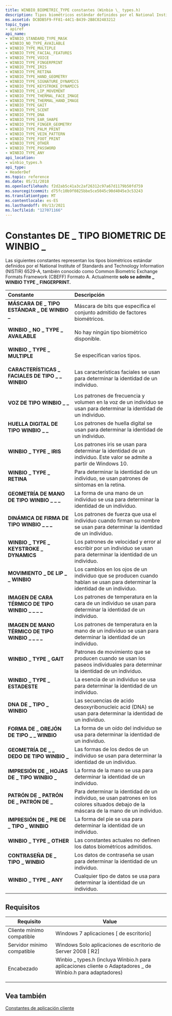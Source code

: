 ```yaml
---
title: WINBIO_BIOMETRIC_TYPE constantes (Winbio \_ types.h)
description: Tipos biométricos estándar definidos por el National Institute of Standards and Technology Information (NISTIR) 6529-A, también conocido como Common Biometric Exchange Formats Framework (CBEFF) Formato A.
ms.assetid: DCBDB5F9-FF81-44C1-B439-2B8C02483212
topic_type:
- apiref
api_name:
- WINBIO_STANDARD_TYPE_MASK
- WINBIO_NO_TYPE_AVAILABLE
- WINBIO_TYPE_MULTIPLE
- WINBIO_TYPE_FACIAL_FEATURES
- WINBIO_TYPE_VOICE
- WINBIO_TYPE_FINGERPRINT
- WINBIO_TYPE_IRIS
- WINBIO_TYPE_RETINA
- WINBIO_TYPE_HAND_GEOMETRY
- WINBIO_TYPE_SIGNATURE_DYNAMICS
- WINBIO_TYPE_KEYSTROKE_DYNAMICS
- WINBIO_TYPE_LIP_MOVEMENT
- WINBIO_TYPE_THERMAL_FACE_IMAGE
- WINBIO_TYPE_THERMAL_HAND_IMAGE
- WINBIO_TYPE_GAIT
- WINBIO_TYPE_SCENT
- WINBIO_TYPE_DNA
- WINBIO_TYPE_EAR_SHAPE
- WINBIO_TYPE_FINGER_GEOMETRY
- WINBIO_TYPE_PALM_PRINT
- WINBIO_TYPE_VEIN_PATTERN
- WINBIO_TYPE_FOOT_PRINT
- WINBIO_TYPE_OTHER
- WINBIO_TYPE_PASSWORD
- WINBIO_TYPE_ANY
api_location:
- winbio_types.h
api_type:
- HeaderDef
ms.topic: reference
ms.date: 05/31/2018
ms.openlocfilehash: f2d2ab5c41a3c2af26312c97a67d1179b50fd759
ms.sourcegitcommit: d75fc10b9f0825bbe5ce5045c90d4045e3c53243
ms.translationtype: MT
ms.contentlocale: es-ES
ms.lasthandoff: 09/13/2021
ms.locfileid: "127071166"
---
```

# <a name="winbio_biometric_type-constants"></a>Constantes DE \_ TIPO BIOMETRIC DE WINBIO \_

Las siguientes constantes representan los tipos biométricos estándar definidos por el National Institute of Standards and Technology Information (NISTIR) 6529-A, también conocido como Common Biometric Exchange Formats Framework (CBEFF) Formato A. Actualmente **solo se admite \_ WINBIO TYPE \_ FINGERPRINT.**



| Constante                                                                                                                                                                                                            | Descripción                                                                                                                              |
|:--------------------------------------------------------------------------------------------------------------------------------------------------------------------------------------------------------------------|:-----------------------------------------------------------------------------------------------------------------------------------------|
| <span id="WINBIO_STANDARD_TYPE_MASK"></span><span id="winbio_standard_type_mask"></span><dl> <dt>**MÁSCARA DE \_ TIPO ESTÁNDAR \_ DE WINBIO \_**</dt> </dl>                 | Máscara de bits que especifica el conjunto admitido de factores biométricos.<br/>                                                                |
| <span id="WINBIO_NO_TYPE_AVAILABLE"></span><span id="winbio_no_type_available"></span><dl> <dt>**WINBIO \_ NO \_ TYPE \_ AVAILABLE**</dt> </dl>                    | No hay ningún tipo biométrico disponible.<br/>                                                                                               |
| <span id="WINBIO_TYPE_MULTIPLE"></span><span id="winbio_type_multiple"></span><dl> <dt>**WINBIO \_ TYPE \_ MULTIPLE**</dt> </dl>                                 | Se especifican varios tipos.<br/>                                                                                                 |
| <span id="WINBIO_TYPE_FACIAL_FEATURES"></span><span id="winbio_type_facial_features"></span><dl> <dt>**CARACTERÍSTICAS \_ FACIALES DE TIPO \_ \_ WINBIO**</dt> </dl>           | Las características faciales se usan para determinar la identidad de un individuo.<br/>                                                          |
| <span id="WINBIO_TYPE_VOICE"></span><span id="winbio_type_voice"></span><dl> <dt>**VOZ DE TIPO WINBIO \_ \_**</dt> </dl>                                          | Los patrones de frecuencia y volumen en la voz de un individuo se usan para determinar la identidad de un individuo.<br/>              |
| <span id="WINBIO_TYPE_FINGERPRINT"></span><span id="winbio_type_fingerprint"></span><dl> <dt>**HUELLA DIGITAL DE TIPO WINBIO \_ \_**</dt> </dl>                        | Los patrones de huella digital se usan para determinar la identidad de un individuo.<br/>                                                     |
| <span id="WINBIO_TYPE_IRIS"></span><span id="winbio_type_iris"></span><dl> <dt>**WINBIO \_ TYPE \_ IRIS**</dt> </dl>                                             | Los patrones iris se usan para determinar la identidad de un individuo. Este valor se admite a partir de Windows 10.<br/>            |
| <span id="WINBIO_TYPE_RETINA"></span><span id="winbio_type_retina"></span><dl> <dt>**WINBIO \_ TYPE \_ RETINA**</dt> </dl>                                       | Para determinar la identidad de un individuo, se usan patrones de síntomas en la retina.<br/>                                              |
| <span id="WINBIO_TYPE_HAND_GEOMETRY"></span><span id="winbio_type_hand_geometry"></span><dl> <dt>**GEOMETRÍA DE MANO DE TIPO WINBIO \_ \_ \_**</dt> </dl>                 | La forma de una mano de un individuo se usa para determinar la identidad de un individuo.<br/>                                      |
| <span id="WINBIO_TYPE_SIGNATURE_DYNAMICS"></span><span id="winbio_type_signature_dynamics"></span><dl> <dt>**DINÁMICA DE FIRMA DE TIPO WINBIO \_ \_ \_**</dt> </dl>  | Los patrones de fuerza que usa el individuo cuando firman su nombre se usan para determinar la identidad de un individuo.<br/> |
| <span id="WINBIO_TYPE_KEYSTROKE_DYNAMICS"></span><span id="winbio_type_keystroke_dynamics"></span><dl> <dt>**WINBIO \_ TYPE \_ KEYSTROKE \_ DYNAMICS**</dt> </dl>  | Los patrones de velocidad y error al escribir por un individuo se usan para determinar la identidad de un individuo.<br/>                  |
| <span id="WINBIO_TYPE_LIP_MOVEMENT"></span><span id="winbio_type_lip_movement"></span><dl> <dt>**MOVIMIENTO \_ DE LIP \_ \_ WINBIO**</dt> </dl>                    | Los cambios en los ojos de un individuo que se producen cuando hablan se usan para determinar la identidad de un individuo.<br/>      |
| <span id="WINBIO_TYPE_THERMAL_FACE_IMAGE"></span><span id="winbio_type_thermal_face_image"></span><dl> <dt>**IMAGEN DE CARA TÉRMICO DE TIPO WINBIO \_ \_ \_ \_**</dt> </dl> | Los patrones de temperatura en la cara de un individuo se usan para determinar la identidad de un individuo.<br/>                    |
| <span id="WINBIO_TYPE_THERMAL_HAND_IMAGE"></span><span id="winbio_type_thermal_hand_image"></span><dl> <dt>**IMAGEN DE MANO TÉRMICO DE TIPO WINBIO \_ \_ \_ \_**</dt> </dl> | Los patrones de temperatura en la mano de un individuo se usan para determinar la identidad de un individuo.<br/>                    |
| <span id="WINBIO_TYPE_GAIT"></span><span id="winbio_type_gait"></span><dl> <dt>**WINBIO \_ TYPE \_ GAIT**</dt> </dl>                                             | Patrones de movimiento que se producen cuando se usan los paseos individuales para determinar la identidad de un individuo.<br/>            |
| <span id="WINBIO_TYPE_SCENT"></span><span id="winbio_type_scent"></span><dl> <dt>**WINBIO \_ TYPE \_ ESTADESTE**</dt> </dl>                                          | La esencia de un individuo se usa para determinar la identidad de un individuo.<br/>                                                |
| <span id="WINBIO_TYPE_DNA"></span><span id="winbio_type_dna"></span><dl> <dt>**DNA DE \_ TIPO \_ WINBIO**</dt> </dl>                                                | Las secuencias de acido desoxyribonucleic acid (DNA) se usan para determinar la identidad de un individuo.<br/>                                    |
| <span id="WINBIO_TYPE_EAR_SHAPE"></span><span id="winbio_type_ear_shape"></span><dl> <dt>**FORMA DE \_ OREJÓN DE TIPO \_ \_ WINBIO**</dt> </dl>                             | La forma de un oído del individuo se usa para determinar la identidad de un individuo.<br/>                                     |
| <span id="WINBIO_TYPE_FINGER_GEOMETRY"></span><span id="winbio_type_finger_geometry"></span><dl> <dt>**GEOMETRÍA DE \_ \_ DEDO DE TIPO WINBIO \_**</dt> </dl>           | Las formas de los dedos de un individuo se usan para determinar la identidad de un individuo.<br/>                               |
| <span id="WINBIO_TYPE_PALM_PRINT"></span><span id="winbio_type_palm_print"></span><dl> <dt>**IMPRESIÓN DE \_ HOJAS DE \_ TIPO WINBIO \_**</dt> </dl>                          | La forma de la mano se usa para determinar la identidad de un individuo.<br/>                                                     |
| <span id="WINBIO_TYPE_VEIN_PATTERN"></span><span id="winbio_type_vein_pattern"></span><dl> <dt>**PATRÓN DE \_ PATRÓN DE \_ PATRÓN DE \_**</dt> </dl>                    | Para determinar la identidad de un individuo, se usan patrones en los colores situados debajo de la máscara de la mano de un individuo.<br/>   |
| <span id="WINBIO_TYPE_FOOT_PRINT"></span><span id="winbio_type_foot_print"></span><dl> <dt>**IMPRESIÓN DE \_ PIE DE \_ TIPO \_ WINBIO**</dt> </dl>                          | La forma del pie se usa para determinar la identidad de un individuo.<br/>                                                     |
| <span id="WINBIO_TYPE_OTHER"></span><span id="winbio_type_other"></span><dl> <dt>**WINBIO \_ TYPE \_ OTHER**</dt> </dl>                                          | Las constantes actuales no definen los datos biométricos admitidos.<br/>                                                         |
| <span id="WINBIO_TYPE_PASSWORD"></span><span id="winbio_type_password"></span><dl> <dt>**CONTRASEÑA DE \_ TIPO \_ WINBIO**</dt> </dl>                                 | Los datos de contraseña se usan para determinar la identidad de un individuo.<br/>                                                             |
| <span id="WINBIO_TYPE_ANY"></span><span id="winbio_type_any"></span><dl> <dt>**WINBIO \_ TYPE \_ ANY**</dt> </dl>                                                | Cualquier tipo de datos se usa para determinar la identidad de un individuo.<br/>                                                          |



## <a name="requirements"></a>Requisitos



| Requisito | Value |
|-------------------------------------|--------------------------------------------------------------------------------------------------------------------------------------------------------------------------|
| Cliente mínimo compatible<br/> | Windows 7 aplicaciones \[ de escritorio\]<br/>                                                                                                                               |
| Servidor mínimo compatible<br/> | Windows Solo aplicaciones de escritorio de Server 2008 \[ R2\]<br/>                                                                                                                  |
| Encabezado<br/>                   | <dl> <dt>Winbio \_ types.h (incluya Winbio.h para aplicaciones cliente o Adaptadores \_ de Winbio.h para adaptadores)</dt> </dl> |



## <a name="see-also"></a>Vea también

<dl> <dt>

[Constantes de aplicación cliente](client-application-constants.md)
</dt> </dl>

 

 





